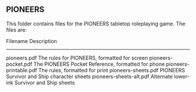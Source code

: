 
PIONEERS 
--------

This folder contains files for the PIONEERS tabletop roleplaying game.
The files are:

Filename                  Description
------------------------  ---------------------------------------------------
pioneers.pdf              The rules for PIONEERS, formatted for screen
pioneers-pocket.pdf       The PIONEERS Pocket Reference, formatted for phone
pioneers-printable.pdf    The rules, formatted for print
pioneers-sheets.pdf       PIONEERS Survivor and Ship character sheets
pioneers-sheets-alt.pdf   Alternate lower-ink Survivor and Ship sheets


